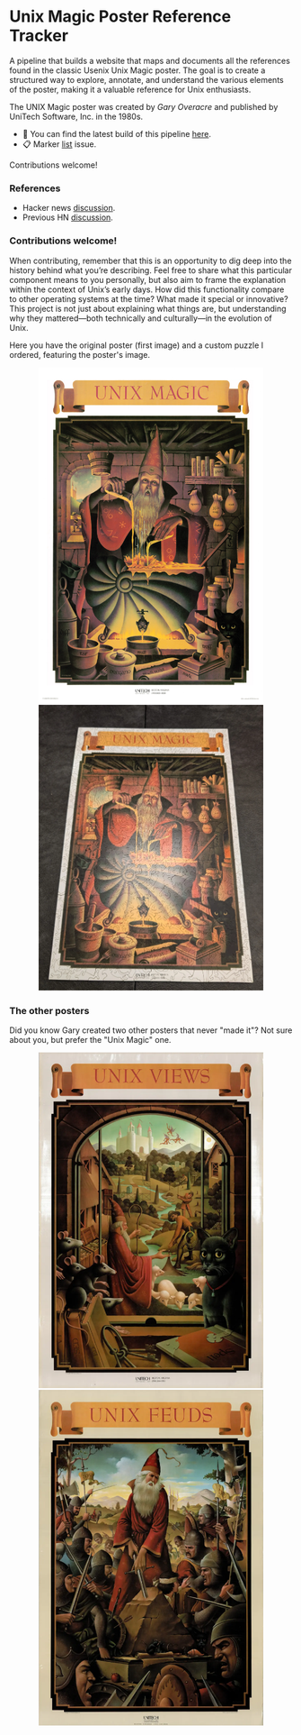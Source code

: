 # Unix Magic Poster Reference Tracker

A pipeline that builds a website that maps and documents all the references
found in the classic Usenix Unix Magic poster. The goal is to create a
structured way to explore, annotate, and understand the various elements of the
poster, making it a valuable reference for Unix enthusiasts.

The UNIX Magic poster was created by *Gary Overacre* and published by UniTech
Software, Inc. in the 1980s.

- 🔗 You can find the latest build of this pipeline [here](https://drio.github.io/unixmagic/).
- 📋 Marker [list](https://github.com/drio/unixmagic/issues/4) issue.

Contributions welcome!

### References
- Hacker news [discussion](https://news.ycombinator.com/item?id=43019136).
- Previous HN [discussion](https://news.ycombinator.com/item?id=27029196).

### Contributions welcome!

When contributing, remember that this is an opportunity to dig deep into the
history behind what you’re describing. Feel free to share what this particular
component means to you personally, but also aim to frame the explanation within
the context of Unix’s early days. How did this functionality compare to other
operating systems at the time? What made it special or innovative? This project
is not just about explaining what things are, but understanding why they
mattered—both technically and culturally—in the evolution of Unix.

Here you have the original poster (first image) and a custom puzzle I ordered,
featuring the poster's image.

<div align="center">
<img src="static/ump.webp" width="400">
<img src="static/puzzle.webp" width="400">
</div>

### The other posters

Did you know Gary created two other posters that never "made it"? Not sure about you, but prefer the "Unix Magic" one.

<div align="center">
<img src="static/view.small.webp" width="400">
<img src="static/feuds.small.webp" width="400">
</div>


